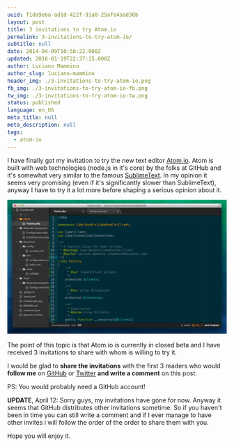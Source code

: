 ```yaml
---
uuid: f1da9e6a-ad1d-422f-91a0-25afe4aad30b
layout: post
title: 3 invitations to try Atom.io
permalink: 3-invitations-to-try-atom-io/
subtitle: null
date: 2014-04-09T10:58:22.000Z
updated: 2016-01-19T22:37:15.000Z
author: Luciano Mammino
author_slug: luciano-mammino
header_img: ./3-invitations-to-try-atom-io.png
fb_img: ./3-invitations-to-try-atom-io-fb.png
tw_img: ./3-invitations-to-try-atom-io-tw.png
status: published
language: en_US
meta_title: null
meta_description: null
tags:
  - atom-io
---
```


I have finally got my invitation to try the new text editor [Atom.io](https://atom.io). Atom is built with web technologies (node.js in it's core) by the folks at GitHub and it's somewhat very similar to the famous [SublimeText](http://www.sublimetext.com/).
In my opinion it seems very promising (even if it's significantly slower than SublimeText), anyway I have to try it a lot more before shaping a serious opinion about it.

![Atom.io screenshoot](./Schermata-2014-04-09-alle-12-55-17.png)

The point of this topic is that Atom.io is currently in closed beta and I have received 3 invitations to share with whom is willing to try it.

I would be glad to **share the invitations** with the first 3 readers who would **follow me** on [GitHub](https://github.com/lmammino) or [Twitter](https://twitter.com/loige) **and write a comment** on this post.

PS: You would probably need a GitHub account!

**UPDATE**, April 12:
Sorry guys, my invitations have gone for now.
Anyway it seems that GitHub distributes other invitations sometime. So if you haven't been in time you can still write a comment and if I ever manage to have other invites i will follow the order of the order to share them with you.

Hope you will enjoy it.

